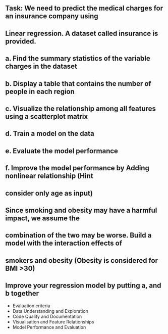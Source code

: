 ## Task: We need to predict the medical charges for an insurance company using

## Linear regression. A dataset called insurance is provided.

## a. Find the summary statistics of the variable charges in the dataset
## b. Display a table that contains the number of people in each region
## c. Visualize the relationship among all features using a scatterplot matrix
## d. Train a model on the data
## e. Evaluate the model performance
## f. Improve the model performance by Adding nonlinear relationship (Hint
## consider only age as input)

## Since smoking and obesity may have a harmful impact, we assume the
## combination of the two may be worse. Build a model with the interaction effects of
## smokers and obesity (Obesity is considered for BMI >30)
## Improve your regression model by putting a, and b together

- Evaluation criteria
- Data Understanding and Exploration
- Code Quality and Documentation
- Visualisation and Feature Relationships
- Model Performance and Evaluation